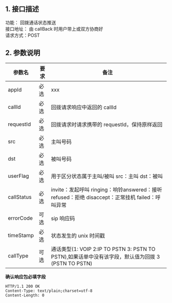 ## 1. 接口描述

功能： 回拨通话状态推送    
接口地址： 由 callBack 时用户带上或双方协商好  
请求方式：POST  

## 2. 参数说明 
| 参数名 | 要求 | 备注 | 
|---------|---------|------------|
| appId | 必选 | xxx | 
| callId | 必选 | 回拨请求响应中返回的 callId | 
| requestId | 必选 | 回拨请求时请求携带的 requestId，保持原样返回 | 
| src | 必选 | 主叫号码 | 
| dst | 必选 | 被叫号码 | 
| userFlag | 必选 | 用于区分状态属于主叫/被叫 src：主叫 dst：被叫 | 
| callStatus | 必选 | invite：发起呼叫  ringing：响铃answered：接听    refused：拒绝  disaccept：正常挂机 failed：呼叫异常 | 
| errorCode | 可选 | sip 响应码 | 
| timeStamp | 必选 | 状态发生的 unix 时间戳 | 
| callType | 可选 | 通话类型(1: VOIP 2:IP TO PSTN 3: PSTN TO PSTN),如果话单中没有该字段，默认值为回拨 3 (PSTN TO PSTN) | 

**确认响应包必填字段**  
```
HTTP/1.1 200 OK
Content-Type: text/plain;charset=utf-8
Content-Length: 0
```
